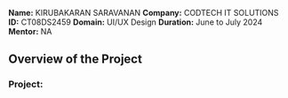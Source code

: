 **Name:** KIRUBAKARAN SARAVANAN
**Company:** CODTECH IT SOLUTIONS
**ID:** CT08DS2459
**Domain:** UI/UX Design
**Duration:** June to July 2024
**Mentor:** NA

## Overview of the Project
### Project:
